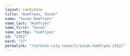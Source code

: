 ```yaml
---
layout: candidate
title: "Humfryes, Susan"
name: "Susan Humfryes"
name_last: "Humfryes"
name_first: "Susan"
name_sortby: "humfryes"
id: "2352"
ward: "27"
permalink: "/toronto-city-council/susan-humfryes-2352/"
---
```

